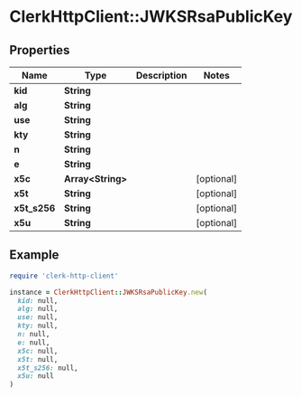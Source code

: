 # ClerkHttpClient::JWKSRsaPublicKey

## Properties

| Name | Type | Description | Notes |
| ---- | ---- | ----------- | ----- |
| **kid** | **String** |  |  |
| **alg** | **String** |  |  |
| **use** | **String** |  |  |
| **kty** | **String** |  |  |
| **n** | **String** |  |  |
| **e** | **String** |  |  |
| **x5c** | **Array&lt;String&gt;** |  | [optional] |
| **x5t** | **String** |  | [optional] |
| **x5t_s256** | **String** |  | [optional] |
| **x5u** | **String** |  | [optional] |

## Example

```ruby
require 'clerk-http-client'

instance = ClerkHttpClient::JWKSRsaPublicKey.new(
  kid: null,
  alg: null,
  use: null,
  kty: null,
  n: null,
  e: null,
  x5c: null,
  x5t: null,
  x5t_s256: null,
  x5u: null
)
```

